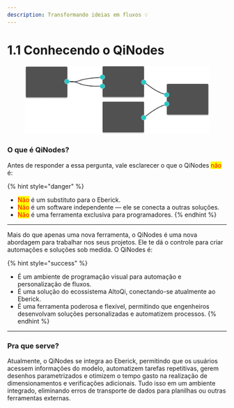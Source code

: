 ```yaml
---
description: Transformando ideias em fluxos 💡
---
```


# 1.1 Conhecendo o QiNodes



<figure><img src="../.gitbook/assets/image (1) (1).png" alt=""><figcaption></figcaption></figure>

### O que é QiNodes?

Antes de responder a essa pergunta, vale esclarecer o que o QiNodes <mark style="color:red;">não</mark> é:

{% hint style="danger" %}
* <mark style="color:red;">Não</mark> é um substituto para o Eberick.
* <mark style="color:red;">Não</mark> é um software independente — ele se conecta a outras soluções.
* <mark style="color:red;">Não</mark> é uma ferramenta exclusiva para programadores.
{% endhint %}

***

Mais do que apenas uma nova ferramenta, o QiNodes é uma nova abordagem para trabalhar nos seus projetos. Ele te dá o controle para criar automações e soluções sob medida. O QiNodes é:&#x20;

{% hint style="success" %}
* É um ambiente de programação visual para automação e personalização de fluxos.
* É uma solução do ecossistema AltoQi, conectando-se atualmente ao Eberick.
* É uma ferramenta poderosa e flexível, permitindo que engenheiros desenvolvam soluções personalizadas e automatizem processos.
{% endhint %}

***

### Pra que serve?

Atualmente, o QiNodes se integra ao Eberick, permitindo que os usuários acessem informações do modelo, automatizem tarefas repetitivas, gerem desenhos parametrizados e otimizem o tempo gasto na realização de dimensionamentos e verificações adicionais. Tudo isso em um ambiente integrado, eliminando erros de transporte de dados para planilhas ou outras ferramentas externas.

